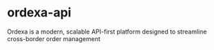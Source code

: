 # ordexa-api
Ordexa is a modern, scalable API-first platform designed to streamline cross-border order management
